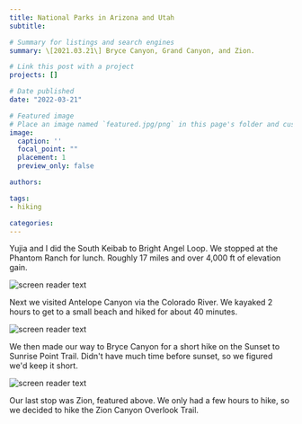 ```yaml
---
title: National Parks in Arizona and Utah
subtitle: 

# Summary for listings and search engines
summary: \[2021.03.21\] Bryce Canyon, Grand Canyon, and Zion.

# Link this post with a project
projects: []

# Date published
date: "2022-03-21"

# Featured image
# Place an image named `featured.jpg/png` in this page's folder and customize its options here.
image:
  caption: ''
  focal_point: ""
  placement: 1
  preview_only: false

authors:

tags:
- hiking

categories:
---
```



Yujia and I did the South Keibab to Bright Angel Loop. We stopped at the Phantom Ranch for lunch. Roughly 17 miles and over 4,000 ft of elevation gain.

![screen reader text](gc.jpg "Grand Canyon")

Next we visited Antelope Canyon via the Colorado River. We kayaked 2 hours to get to a small beach and hiked for about 40 minutes.

![screen reader text](ant.JPG "Antelope Canyon")

We then made our way to Bryce Canyon for a short hike on the Sunset to Sunrise Point Trail. Didn't have much time before sunset, so we figured we'd keep it short.

![screen reader text](bryce.jpg "Bryce Canyon")

Our last stop was Zion, featured above. We only had a few hours to hike, so we decided to hike the Zion Canyon Overlook Trail.